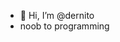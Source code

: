 - 👋 Hi, I’m @dernito
- noob to programming

<!---
dernito/dernito is a ✨ special ✨ repository because its `README.md` (this file) appears on your GitHub profile.
You can click the Preview link to take a look at your changes.
--->
